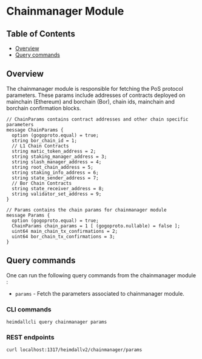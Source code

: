 # Chainmanager Module

## Table of Contents

* [Overview](#overview)
* [Query commands](#query-commands)

## Overview

The chainmanager module is responsible for fetching the PoS protocol parameters. These params include addresses of contracts deployed on mainchain (Ethereum) and borchain (Bor), chain ids, mainchain and borchain confirmation blocks.

```
// ChainParams contains contract addresses and other chain specific parameters
message ChainParams {
  option (gogoproto.equal) = true;
  string bor_chain_id = 1;
  // L1 Chain Contracts
  string matic_token_address = 2;
  string staking_manager_address = 3;
  string slash_manager_address = 4;
  string root_chain_address = 5;
  string staking_info_address = 6;
  string state_sender_address = 7;
  // Bor Chain Contracts
  string state_receiver_address = 8;
  string validator_set_address = 9;
}

// Params contains the chain params for chainmanager module
message Params {
  option (gogoproto.equal) = true;
  ChainParams chain_params = 1 [ (gogoproto.nullable) = false ];
  uint64 main_chain_tx_confirmations = 2;
  uint64 bor_chain_tx_confirmations = 3;
}
```

## Query commands

One can run the following query commands from the chainmanager module :

* `params` - Fetch the parameters associated to chainmanager module.

### CLI commands

```
heimdallcli query chainmanager params
```

### REST endpoints

```
curl localhost:1317/heimdallv2/chainmanager/params
```
